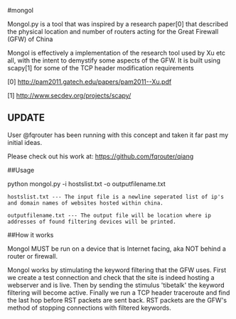 #mongol

Mongol.py is a tool that was inspired by a research paper[0] that described the physical location and number of routers
acting for the Great Firewall (GFW) of China 

Mongol is effectively a implementation of the research tool used by Xu etc all, with the intent to demystify some aspects of the GFW.
It is built using scapy[1] for some of the TCP header modification requirements


[0]  http://pam2011.gatech.edu/papers/pam2011--Xu.pdf

[1]  http://www.secdev.org/projects/scapy/

## UPDATE

User @fqrouter has been running with this concept and taken it far past my initial ideas.

Please check out his work at: https://github.com/fqrouter/qiang

##Usage

python mongol.py -i hostslist.txt -o outputfilename.txt

	hostslist.txt --- The input file is a newline seperated list of ip's and domain names of websites hosted within china.

	outputfilename.txt --- The output file will be location where ip addresses of found filtering devices will be printed.

##How it works

Mongol MUST be run on a device that is Internet facing, aka NOT behind a router or firewall.

Mongol works by stimulating the keyword filtering that the GFW uses.  First we create a test connection and check that the 
site is indeed hosting a webserver and is live.  Then by sending the stimulus 'tibetalk' the keyword filtering will become 
active.  Finally we run a TCP header traceroute and find the last hop before RST packets are sent back.  RST packets are the 
GFW's method of stopping connections with filtered keywords.

